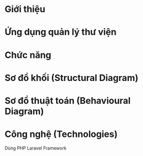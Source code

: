 # Giới thiệu

# Ứng dụng quản lý thư viện

# Chức năng

# Sơ đồ khối (Structural Diagram)

# Sơ đồ thuật toán (Behavioural Diagram)

# Công nghệ (Technologies)
Dùng PHP Laravel Framework
